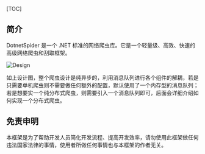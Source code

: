 [TOC]

## 简介

DotnetSpider 是一个 .NET 标准的网络爬虫库。它是一个轻量级、高效、快速的高级网络爬虫和刮取框架。

![Design](/articles/projects/dotnetspider/assets/ds-design.png)

如上设计图，整个爬虫设计是纯异步的，利用消息队列进行各个组件的解耦，若是只需要单机爬虫则不需要做任何额外的配置，默认使用了一个内存型的消息队列；若是想要实一个纯分布式爬虫，则需要引入一个消息队列即可，后面会详细介绍如何实现一个分布式爬虫。

## 免责申明

本框架是为了帮助开发人员简化开发流程、提高开发效率，请勿使用此框架做任何违法国家法律的事情，使用者所做任何事情也与本框架的作者无关。